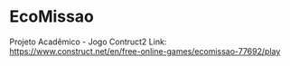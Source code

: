 # EcoMissao
Projeto Acadêmico - Jogo Contruct2
Link: https://www.construct.net/en/free-online-games/ecomissao-77692/play

